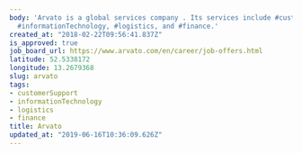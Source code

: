 ```yaml
---
body: 'Arvato is a global services company . Its services include #customerSupport,
  #informationTechnology, #logistics, and #finance.'
created_at: "2018-02-22T09:56:41.837Z"
is_approved: true
job_board_url: https://www.arvato.com/en/career/job-offers.html
latitude: 52.5338172
longitude: 13.2679368
slug: arvato
tags:
- customerSupport
- informationTechnology
- logistics
- finance
title: Arvato
updated_at: "2019-06-16T10:36:09.626Z"
---
```

